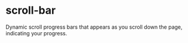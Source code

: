 # scroll-bar
Dynamic scroll progress bars that appears as you scroll down the page, indicating your progress.
